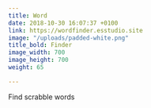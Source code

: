 ```yaml
---
title: Word
date: 2018-10-30 16:07:37 +0100
link: https://wordfinder.esstudio.site
image: "/uploads/padded-white.png"
title_bold: Finder
image_width: 700
image_height: 700
weight: 65

---
```

Find scrabble words